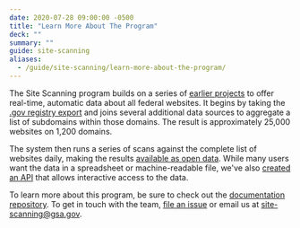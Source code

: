 ```yaml
---
date: 2020-07-28 09:00:00 -0500
title: "Learn More About The Program"
deck: ""
summary: ""
guide: site-scanning
aliases:
  - /guide/site-scanning/learn-more-about-the-program/
---
```


The Site Scanning program builds on a series of [earlier projects](https://github.com/GSA/site-scanning-documentation/blob/main/about/project-management/project-history.md) to offer real-time, automatic data about all federal websites.  It begins by taking the [.gov registry export](https://github.com/cisagov/dotgov-data/blob/main/current-federal.csv) and joins several additional data sources to aggregate a list of subdomains within those domains.  The result is approximately 25,000 websites on 1,200 domains.  

The system then runs a series of scans against the complete list of websites daily, making the results [available as open data](/guide/site-scanning/data/). While many users want the data in a spreadsheet or machine-readable file, we've also [created an API](https://open.gsa.gov/api/site-scanning-api/) that allows interactive access to the data.  

To learn more about this program, be sure to check out the [documentation repository](https://github.com/GSA/site-scanning-documentation). To get in touch with the team, [file an issue](https://github.com/GSA/site-scanning/issues) or email us at site-scanning@gsa.gov.  
